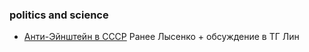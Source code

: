 ### politics and science
- [Анти-Эйнштейн в СССР](https://habr.com/ru/articles/954354/) Ранее Лысенко + обсуждение в ТГ Лин 

